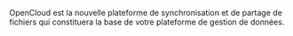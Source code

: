 OpenCloud est la nouvelle plateforme de synchronisation et de partage de fichiers qui constituera la base de votre plateforme de gestion de données.
